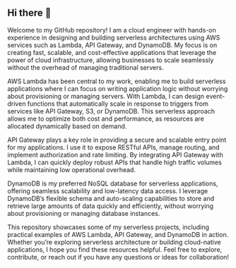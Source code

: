 ## Hi there 👋

Welcome to my GitHub repository! I am a cloud engineer with hands-on experience in designing and building serverless architectures using AWS services such as Lambda, API Gateway, and DynamoDB. My focus is on creating fast, scalable, and cost-effective applications that leverage the power of cloud infrastructure, allowing businesses to scale seamlessly without the overhead of managing traditional servers.

AWS Lambda has been central to my work, enabling me to build serverless applications where I can focus on writing application logic without worrying about provisioning or managing servers. With Lambda, I can design event-driven functions that automatically scale in response to triggers from services like API Gateway, S3, or DynamoDB. This serverless approach allows me to optimize both cost and performance, as resources are allocated dynamically based on demand.

API Gateway plays a key role in providing a secure and scalable entry point for my applications. I use it to expose RESTful APIs, manage routing, and implement authorization and rate limiting. By integrating API Gateway with Lambda, I can quickly deploy robust APIs that handle high traffic volumes while maintaining low operational overhead.

DynamoDB is my preferred NoSQL database for serverless applications, offering seamless scalability and low-latency data access. I leverage DynamoDB’s flexible schema and auto-scaling capabilities to store and retrieve large amounts of data quickly and efficiently, without worrying about provisioning or managing database instances.

This repository showcases some of my serverless projects, including practical examples of AWS Lambda, API Gateway, and DynamoDB in action. Whether you’re exploring serverless architecture or building cloud-native applications, I hope you find these resources helpful. Feel free to explore, contribute, or reach out if you have any questions or ideas for collaboration!
